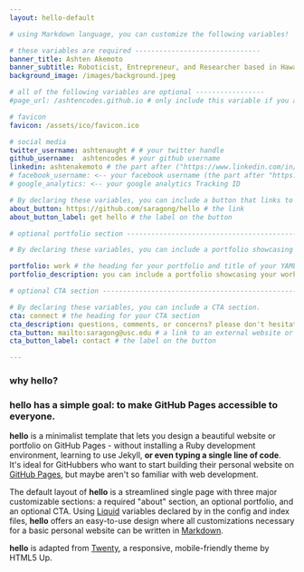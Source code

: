 ```yaml
---
layout: hello-default

# using Markdown language, you can customize the following variables!

# these variables are required -------------------------------
banner_title: Ashten Akemoto
banner_subtitle: Roboticist, Entrepreneur, and Researcher based in Hawai'i.
background_image: /images/background.jpeg

# all of the following variables are optional -----------------
#page_url: /ashtencodes.github.io # only include this variable if you aren't building the page to your primary domain 

# favicon
favicon: /assets/ico/favicon.ico

# social media
twitter_username: ashtenaught # # your twitter handle
github_username:  ashtencodes # your github username
linkedin: ashtenakemoto # the part after ("https://www.linkedin.com/in/...")
# facebook_username: <-- your facebook username (the part after "https://www.facebook.com/...")
# google_analytics: <-- your google analytics Tracking ID

# By declaring these variables, you can include a button that links to an external website or to media.
about_button: https://github.com/saragong/hello # the link
about_button_label: get hello # the label on the button

# optional portfolio section ------------------------------------------

# By declaring these variables, you can include a portfolio showcasing your work and organize your portfolio's items into a custom layout, all without adding any CSS. In addition, you must 1) create an HTML file in the_includes folder for each project with the text you'd like to display, and 2) create a YAML file in the _data folder describing the order in which each project should be shown and categorized. See `/includes/example.html` and `/_data/work.yml` for examples.

portfolio: work # the heading for your portfolio and title of your YAML file
portfolio_description: you can include a portfolio showcasing your work and organize your portfolio's items into a custom layout, all without adding any CSS. # a description to be desplayed below the heading and above the content

# optional CTA section --------------------------------------------------

# By declaring these variables, you can include a CTA section.
cta: connect # the heading for your CTA section
cta_description: questions, comments, or concerns? please don't hesitate to reach out. # a description to be desplayed below the heading and above the content
cta_button: mailto:saragong@usc.edu # a link to an external website or to media
cta_button_label: contact # the label on the button

---			
```

[//]: # (write a bit about yourself here)
### why **hello**?  

### **hello** has a simple goal: to make GitHub Pages accessible to everyone.  
  
**hello** is a minimalist template that lets you design a beautiful website or portfolio on GitHub Pages - without installing a Ruby
development environment, learning to use Jekyll, **or even typing a single line of code**. It's ideal for GitHubbers
who want to start building their personal website on [GitHub Pages](https://pages.github.com/), but maybe aren't so familiar with web development.
  

The default layout of **hello** is a streamlined single page with three major customizable sections: a required "about" section, an optional portfolio, and an optional CTA. Using [Liquid](https://shopify.github.io/liquid/) variables declared by in the config and index files, **hello** offers an easy-to-use design where all customizations necessary for a basic personal website can be written in [Markdown](https://www.markdownguide.org/basic-syntax/).  


**hello** is adapted from [Twenty](https://html5up.net/twenty), a responsive, mobile-friendly theme by HTML5 Up.
